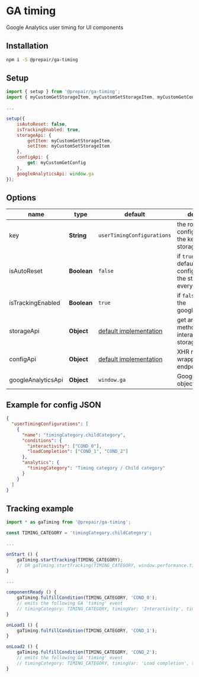# GA timing
Google Analytics user timing for UI components
## Installation
```bash
npm i -S @prepair/ga-timing
```
## Setup

```js
import { setup } from '@prepair/ga-timing';
import { myCustomGetStorageItem, myCustomSetStorageItem, myCustomGetConfig } from '../my-custom';

...

setup({
    isAutoReset: false,
    isTrackingEnabled: true,
    storageApi: {
        getItem: myCustomGetStorageItem,
        setItem: myCustomSetStorageItem
    },
    configApi: {
        get: myCustomGetConfig
    },
    googleAnalyticsApi: window.ga
});
```

## Options
| name | type | default | description |
| - | - | - | - |
| key | **String** | `userTimingConfigurations` | the root key of the config JSON and the key for the storage item |
| isAutoReset | **Boolean** | `false`  | if `true` it loads the default configuration into the storage on every page load |
| isTrackingEnabled | **Boolean** | `true`  | if `false` it won't call the googleAnalyticsApi |
| storageApi | **Object** | [default implementation](../master/src/session-storage.js) | get and set methods for interacting the storage |
| configApi | **Object** | [default implementation](../master/src/request.js) | XHR request wrapper for config endpoint |
| googleAnalyticsApi | **Object** | `window.ga` | Google Analytics object |

## Example for config JSON
```json
{
  "userTimingConfigurations": [
    {
      "name": "timingCategory.childCategory",
      "conditions": {
        "interactivity": ["COND_0"],
        "loadCompletion": ["COND_1", "COND_2"]
      },
      "analytics": {
        "timingCategory": "Timing category / Child category"
      }
    }
  ]
}
```

## Tracking example
```js
import * as gaTiming from '@prepair/ga-timing';

const TIMING_CATEGORY = 'timingCategory.childCategory';

...

onStart () {
    gaTiming.startTracking(TIMING_CATEGORY);
    // OR gaTiming.startTracking(TIMING_CATEGORY, window.performance.timing.*)
}

...

componentReady () {
    gaTiming.fulfillCondition(TIMING_CATEGORY, 'COND_0');
    // emits the following GA 'timing' event
    // timingCategory: TIMING_CATEGORY, timingVar: 'Interactivity', timingVal: ~1000
}

onLoad1 () {
    gaTiming.fulfillCondition(TIMING_CATEGORY, 'COND_1');
}

onLoad2 () {
    gaTiming.fulfillCondition(TIMING_CATEGORY, 'COND_2');
    // emits the following GA 'timing' event
    // timingCategory: TIMING_CATEGORY, timingVar: 'Load completion', timingVal: ~2000
}
```
